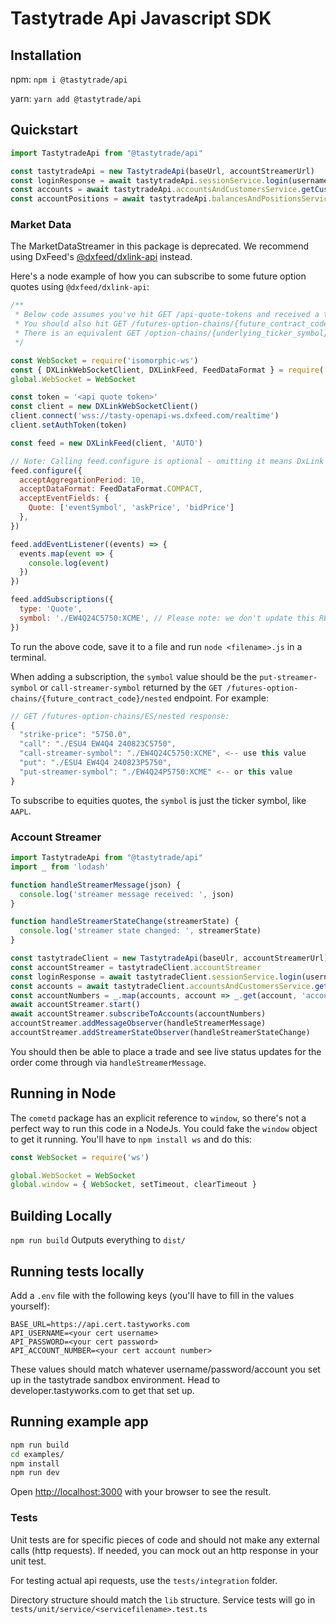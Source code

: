 # Tastytrade Api Javascript SDK

## Installation
npm:
`npm i @tastytrade/api`

yarn:
`yarn add @tastytrade/api`

## Quickstart
```js
import TastytradeApi from "@tastytrade/api"

const tastytradeApi = new TastytradeApi(baseUrl, accountStreamerUrl)
const loginResponse = await tastytradeApi.sessionService.login(usernameOrEmail, password)
const accounts = await tastytradeApi.accountsAndCustomersService.getCustomerAccounts()
const accountPositions = await tastytradeApi.balancesAndPositionsService.getPositionsList(accounts[0].account['account-number'])
```

### Market Data
The MarketDataStreamer in this package is deprecated. We recommend using DxFeed's [@dxfeed/dxlink-api](https://github.com/dxFeed/dxLink/blob/main/dxlink-javascript/dxlink-api/README.md) instead.

Here's a node example of how you can subscribe to some future option quotes using `@dxfeed/dxlink-api`:
```js
/**
 * Below code assumes you've hit GET /api-quote-tokens and received a token
 * You should also hit GET /futures-option-chains/{future_contract_code}/nested to get the future options you want to subscribe to
 * There is an equivalent GET /option-chains/{underlying_ticker_symbol}/nested for equity options
 */

const WebSocket = require('isomorphic-ws')
const { DXLinkWebSocketClient, DXLinkFeed, FeedDataFormat } = require('@dxfeed/dxlink-api')
global.WebSocket = WebSocket

const token = '<api quote token>'
const client = new DXLinkWebSocketClient()
client.connect('wss://tasty-openapi-ws.dxfeed.com/realtime')
client.setAuthToken(token)

const feed = new DXLinkFeed(client, 'AUTO')

// Note: Calling feed.configure is optional - omitting it means DxLink will return all fields
feed.configure({
  acceptAggregationPeriod: 10,
  acceptDataFormat: FeedDataFormat.COMPACT,
  acceptEventFields: {
    Quote: ['eventSymbol', 'askPrice', 'bidPrice']
  },
})

feed.addEventListener((events) => {
  events.map(event => {
    console.log(event)
  })
})

feed.addSubscriptions({
  type: 'Quote',
  symbol: './EW4Q24C5750:XCME', // Please note: we don't update this README daily. This symbol may be expired. You'll have to find an unexpired symbol.
})
```

To run the above code, save it to a file and run `node <filename>.js` in a terminal.

When adding a subscription, the `symbol` value should be the `put-streamer-symbol` or `call-streamer-symbol` returned by the `GET /futures-option-chains/{future_contract_code}/nested` endpoint. For example:
```js
// GET /futures-option-chains/ES/nested response:
{
  "strike-price": "5750.0",
  "call": "./ESU4 EW4Q4 240823C5750",
  "call-streamer-symbol": "./EW4Q24C5750:XCME", <-- use this value
  "put": "./ESU4 EW4Q4 240823P5750",
  "put-streamer-symbol": "./EW4Q24P5750:XCME" <-- or this value
}
```

To subscribe to equities quotes, the `symbol` is just the ticker symbol, like `AAPL`.

### Account Streamer
```js
import TastytradeApi from "@tastytrade/api"
import _ from 'lodash'

function handleStreamerMessage(json) {
  console.log('streamer message received: ', json)
}

function handleStreamerStateChange(streamerState) {
  console.log('streamer state changed: ', streamerState)
}

const tastytradeClient = new TastytradeApi(baseUlr, accountStreamerUrl)
const accountStreamer = tastytradeClient.accountStreamer
const loginResponse = await tastytradeClient.sessionService.login(usernameOrEmail, password)
const accounts = await tastytradeClient.accountsAndCustomersService.getCustomerAccounts()
const accountNumbers = _.map(accounts, account => _.get(account, 'account.account-number'))
await accountStreamer.start()
await accountStreamer.subscribeToAccounts(accountNumbers)
accountStreamer.addMessageObserver(handleStreamerMessage)
accountStreamer.addStreamerStateObserver(handleStreamerStateChange)
```

You should then be able to place a trade and see live status updates for the order come through via `handleStreamerMessage`.

## Running in Node
The `cometd` package has an explicit reference to `window`, so there's not a perfect way to run this code in a NodeJs. You could fake the `window` object to get it running. You'll have to `npm install ws` and do this:

```js
const WebSocket = require('ws')

global.WebSocket = WebSocket
global.window = { WebSocket, setTimeout, clearTimeout }
```

## Building Locally
`npm run build`
Outputs everything to `dist/`

## Running tests locally
Add a `.env` file with the following keys (you'll have to fill in the values yourself):

```
BASE_URL=https://api.cert.tastyworks.com
API_USERNAME=<your cert username>
API_PASSWORD=<your cert password>
API_ACCOUNT_NUMBER=<your cert account number>
```

These values should match whatever username/password/account you set up in the tastytrade sandbox environment. Head to developer.tastyworks.com to get that set up.

## Running example app
```sh
npm run build
cd examples/
npm install
npm run dev
```

Open [http://localhost:3000](http://localhost:3000) with your browser to see the result.

### Tests
Unit tests are for specific pieces of code and should not make any external calls (http requests). If needed, you can mock out an http response in your unit test.

For testing actual api requests, use the `tests/integration` folder.

Directory structure should match the `lib` structure. Service tests will go in `tests/unit/service/<servicefilename>.test.ts`
